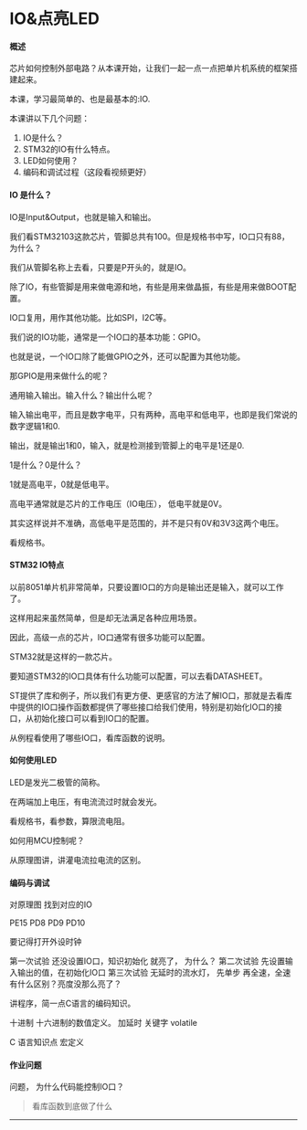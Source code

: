 # IO&点亮LED

#### 概述

芯片如何控制外部电路？从本课开始，让我们一起一点一点把单片机系统的框架搭建起来。

本课，学习最简单的、也是最基本的:IO.

本课讲以下几个问题：

1. IO是什么？
2. STM32的IO有什么特点。
3. LED如何使用？
4. 编码和调试过程（这段看视频更好）

#### IO 是什么？

IO是Input&Output，也就是输入和输出。

我们看STM32103这款芯片，管脚总共有100。但是规格书中写，IO口只有88，为什么？

我们从管脚名称上去看，只要是P开头的，就是IO。

除了IO，有些管脚是用来做电源和地，有些是用来做晶振，有些是用来做BOOT配置。

IO口复用，用作其他功能。比如SPI，I2C等。

我们说的IO功能，通常是一个IO口的基本功能：GPIO。

也就是说，一个IO口除了能做GPIO之外，还可以配置为其他功能。

那GPIO是用来做什么的呢？

通用输入输出。输入什么？输出什么呢？

输入输出电平，而且是数字电平，只有两种，高电平和低电平，也即是我们常说的数字逻辑1和0.

输出，就是输出1和0，输入，就是检测接到管脚上的电平是1还是0.

1是什么？0是什么？

1就是高电平，0就是低电平。

高电平通常就是芯片的工作电压（IO电压）， 低电平就是0V。

其实这样说并不准确，高低电平是范围的，并不是只有0V和3V3这两个电压。

看规格书。

#### STM32 IO特点

以前8051单片机非常简单，只要设置IO口的方向是输出还是输入，就可以工作了。

这样用起来虽然简单，但是却无法满足各种应用场景。

因此，高级一点的芯片，IO口通常有很多功能可以配置。

STM32就是这样的一款芯片。

要知道STM32的IO口具体有什么功能可以配置，可以去看DATASHEET。

ST提供了库和例子，所以我们有更方便、更感官的方法了解IO口，那就是去看库中提供的IO口操作函数都提供了哪些接口给我们使用，特别是初始化IO口的接口，从初始化接口可以看到IO口的配置。

从例程看使用了哪些IO口，看库函数的说明。



#### 如何使用LED

LED是发光二极管的简称。

在两端加上电压，有电流流过时就会发光。

看规格书，看参数，算限流电阻。

如何用MCU控制呢？

从原理图讲，讲灌电流拉电流的区别。

#### 编码与调试

对原理图 找到对应的IO

PE15 PD8 PD9 PD10

要记得打开外设时钟

第一次试验 还没设置IO口，知识初始化 就亮了， 为什么？
第二次试验 先设置输入输出的值，在初始化IO口
第三次试验 无延时的流水灯， 先单步 再全速，全速有什么区别？亮度没那么亮了？

讲程序，简一点C语言的编码知识。

十进制  十六进制的数值定义。
加延时  关键字 volatile

C 语言知识点 宏定义

#### 作业问题

问题， 为什么代码能控制IO口？

> 看库函数到底做了什么

----